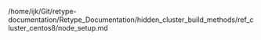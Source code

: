 /home/ijk/Git/retype-documentation/Retype_Documentation/hidden_cluster_build_methods/ref_cluster_centos8/node_setup.md